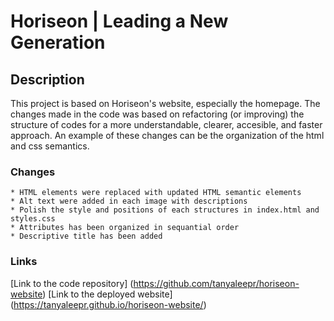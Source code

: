 # Horiseon | Leading a New Generation
## Description

This project is based on Horiseon's website, especially the homepage. The changes made in the code was based on refactoring (or improving) the structure of codes for a more understandable, clearer, accesible, and faster approach. An example of these changes can be the organization of the html and css semantics. 





### Changes

```
* HTML elements were replaced with updated HTML semantic elements
* Alt text were added in each image with descriptions
* Polish the style and positions of each structures in index.html and styles.css
* Attributes has been organized in sequantial order
* Descriptive title has been added

```

### Links

[Link to the code repository] (https://github.com/tanyaleepr/horiseon-website)
[Link to the deployed website] (https://tanyaleepr.github.io/horiseon-website/)
